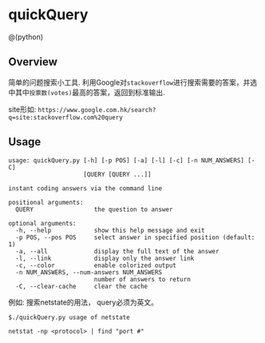 # quickQuery

@(python)
## Overview
简单的问题搜索小工具.
利用Google对`stackoverflow`进行搜索需要的答案，并选中其中`投票数(votes)`最高的答案，返回到标准输出.

site形如: `https://www.google.com.hk/search?q=site:stackoverflow.com%20query`

## Usage

```
usage: quickQuery.py [-h] [-p POS] [-a] [-l] [-c] [-n NUM_ANSWERS] [-C]
                     [QUERY [QUERY ...]]

instant coding answers via the command line

positional arguments:
  QUERY                 the question to answer

optional arguments:
  -h, --help            show this help message and exit
  -p POS, --pos POS     select answer in specified position (default: 1)
  -a, --all             display the full text of the answer
  -l, --link            display only the answer link
  -c, --color           enable colorized output
  -n NUM_ANSWERS, --num-answers NUM_ANSWERS
                        number of answers to return
  -C, --clear-cache     clear the cache
```

例如: 搜索netstate的用法， query必须为英文。

`$./quickQuery.py usage of netstate`
```
netstat -np <protocol> | find "port #"
```
